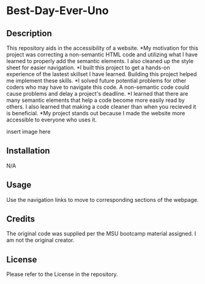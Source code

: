 # Best-Day-Ever-Uno

## Description 
This repository aids in the accessibility of a website.
*My motivation for this project was correcting a non-semantic HTML code and utilizing what I have learned to properly add the semantic elements. I also cleaned up the style sheet for easier navigation.
*I built this project to get a hands-on experience of the lastest skillset I have learned. Building this project helped me implement these skills.
*I solved future potential problems for other coders who  may have to navigate this code. A non-semantic code could cause problems and delay a project's deadline.
*I learned that there are many semantic elements that help a code become more easily read by others. I also learned that making a code cleaner than when you recieved it is beneficial.
*My project stands out because I made the website more accessible to everyone who uses it. 

insert image here

## Installation
N/A

## Usage
Use the navigation links to move to corresponding sections of the webpage.

## Credits
The original code was supplied per the MSU bootcamp material assigned. I am not the original creator. 

## License
Please refer to the License in the repository. 



